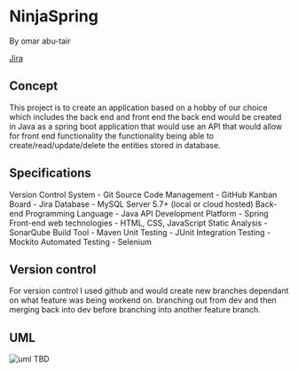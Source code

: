 # NinjaSpring
By omar abu-tair

[Jira](https://otair.atlassian.net/jira/software/projects/SPRIN/boards/1/roadmap?shared=&atlOrigin=eyJpIjoiNzIxNDA5NTM1ZmRjNDBmNTgwMTlmYjViMDNkNmEzNjYiLCJwIjoiaiJ9)

## Concept
This project is to create an application based on a hobby of our choice which includes the back end and front end
the back end would be created in Java as a spring boot application that would use an API that would allow for front end functionality the functionality being able to 
create/read/update/delete the entities stored in database. 


## Specifications

Version Control System - Git
Source Code Management - GitHub
Kanban Board - Jira
Database - MySQL Server 5.7+ (local or cloud hosted)
Back-end Programming Language - Java
API Development Platform - Spring
Front-end web technologies - HTML, CSS, JavaScript
Static Analysis - SonarQube
Build Tool - Maven
Unit Testing - JUnit
Integration Testing - Mockito
Automated Testing - Selenium

## Version control
For version control I used github and would create new branches dependant on what feature was being workend on. branching out from dev and then merging 
back into dev before branching into another feature branch.

## UML
![uml](https://imgur.com/Ih5wIu3.png)
TBD
